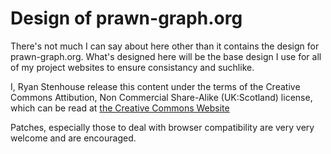 Design of prawn-graph.org
=========================

There's not much I can say about here other than it contains the design
for prawn-graph.org. What's designed here will be the base design I use
for all of my project websites to ensure consistancy and suchlike.

I, Ryan Stenhouse release this content under the terms of the Creative
Commons Attibution, Non Commercial Share-Alike (UK:Scotland) license, 
which can be read at [the Creative Commons Website][1] 

Patches, especially those to deal with browser compatibility are very
very welcome and are encouraged.

[1]: http://creativecommons.org/licenses/by-nc-sa/2.5/scotland/
